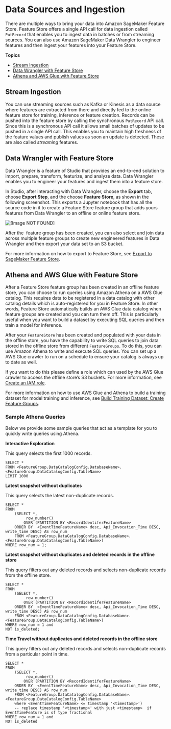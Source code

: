 # Data Sources and Ingestion<a name="feature-store-ingest-data"></a>

 There are multiple ways to bring your data into Amazon SageMaker Feature Store\. Feature Store offers a single API call for data ingestion called `PutRecord` that enables you to ingest data in batches or from streaming sources\. You can also use Amazon SageMaker Data Wrangler to engineer features and then ingest your features into your Feature Store\.

**Topics**
+ [Stream Ingestion](#feature-store-ingest-data-stream)
+ [Data Wrangler with Feature Store](#feature-store-data-wrangler-integration)
+ [Athena and AWS Glue with Feature Store](#feature-store-athena-glue-integration)

## Stream Ingestion<a name="feature-store-ingest-data-stream"></a>

 You can use streaming sources such as Kafka or Kinesis as a data source where features are extracted from there and directly fed to the online feature store for training, inference or feature creation\. Records can be pushed into the feature store by calling the synchronous `PutRecord` API call\. Since this is a synchronous API call it allows small batches of updates to be pushed in a single API call\. This enables you to maintain high freshness of the feature values and publish values as soon an update is detected\. These are also called *streaming* features\. 

## Data Wrangler with Feature Store<a name="feature-store-data-wrangler-integration"></a>

Data Wrangler is a feature of Studio that provides an end\-to\-end solution to import, prepare, transform, featurize, and analyze data\. Data Wrangler enables you to engineer your features and ingest them into a feature store\.  

 In Studio, after interacting with Data Wrangler, choose the **Export** tab, choose **Export Step**, and the choose **Feature Store**, as shown in the following screenshot\. This exports a Jupyter notebook that has all the source code in it to create a Feature Store feature group that adds yours features from Data Wrangler to an offline or online feature store\. 

 ![\[Image NOT FOUND\]](http://docs.aws.amazon.com/sagemaker/latest/dg/images/feature-store-data-sources-and-ingestion.png) 

 After the  feature group has been created, you can also select and join data across multiple feature groups to create new engineered features in Data Wrangler and then export your data set to an S3 bucket\.  

 For more information on how to export to Feature Store, see [Export to SageMaker Feature Store](https://docs.aws.amazon.com/sagemaker/latest/dg/data-wrangler-data-export.html#data-wrangler-data-export-feature-store)\. 

## Athena and AWS Glue with Feature Store<a name="feature-store-athena-glue-integration"></a>

 After a Feature Store feature group has been created in an offline feature store, you can choose to run queries using Amazon Athena on a AWS Glue catalog\. This requires data to be registered in a data catalog with other catalog details which is auto\-registered for you in Feature Store\. In other words, Feature Store automatically builds an AWS Glue data catalog when feature groups are created and you can turn them off\. This is particularly useful when you want to build a dataset by executing SQL queries and then train a model for inference\.  

 After your `FeatureStore` has been created and populated with your data in the offline store, you have the capability to write SQL queries to join data stored in the offline store from different `FeatureGroups`\. To do this, you can use Amazon Athena to write and execute SQL queries\. You can set up a AWS Glue crawler to run on a schedule to ensure your catalog is always up to date as well\.  

 If you want to do this please define a role which can used by the AWS Glue crawler to access the offline store’s S3 buckets\. For more information, see [Create an IAM role](https://docs.aws.amazon.com/glue/latest/dg/create-an-iam-role.html)\.  

 For more information on how to use AWS Glue and Athena to build a training dataset for model training and inference, see [Build Training Dataset: Create Feature Groups](https://docs.aws.amazon.com/sagemaker/latest/dg/feature-store-create-feature-group.html)\. 

### Sample Athena Queries<a name="feature-store-athena-sample-queries"></a>

 Below we provide some sample queries that act as a template for you to quickly write queries using Athena\.  

 **Interactive Exploration** 

 This query selects the first 1000 records\.  

```
SELECT *
FROM <FeatureGroup.DataCatalogConfig.DatabaseName>.<FeatureGroup.DataCatalogConfig.TableName>
LIMIT 1000
```

 **Latest snapshot without duplicates** 

 This query selects the latest non\-duplicate records\. 

```
SELECT *
FROM
    (SELECT *,
         row_number()
        OVER (PARTITION BY <RecordIdentiferFeatureName>
    ORDER BY  <EventTimeFeatureName> desc, Api_Invocation_Time DESC, write_time DESC) AS row_num
    FROM <FeatureGroup.DataCatalogConfig.DatabaseName>.<FeatureGroup.DataCatalogConfig.TableName>)
WHERE row_num = 1;
```

 **Latest snapshot without duplicates and deleted records in the offline store** 

 This query filters out any deleted records and selects non\-duplicate records from the offline store\.  

```
SELECT *
FROM
    (SELECT *,
         row_number()
        OVER (PARTITION BY <RecordIdentiferFeatureName>
    ORDER BY  <EventTimeFeatureName> desc, Api_Invocation_Time DESC, write_time DESC) AS row_num
    FROM <FeatureGroup.DataCatalogConfig.DatabaseName>.<FeatureGroup.DataCatalogConfig.TableName>)
WHERE row_num = 1 and 
NOT is_deleted;
```

 **Time Travel without duplicates and deleted records in the offline store** 

 This query filters out any deleted records and selects non\-duplicate records from a particular point in time\.

```
SELECT *
FROM
    (SELECT *,
         row_number()
        OVER (PARTITION BY <RecordIdentiferFeatureName>
    ORDER BY  <EventTimeFeatureName> desc, Api_Invocation_Time DESC, write_time DESC) AS row_num
    FROM <FeatureGroup.DataCatalogConfig.DatabaseName>.<FeatureGroup.DataCatalogConfig.TableName>
    where <EventTimeFeatureName> <= timestamp '<timestamp>')
    -- replace timestamp '<timestamp>' with just <timestamp>  if EventTimeFeature is of type fractional
WHERE row_num = 1 and
NOT is_deleted
```
